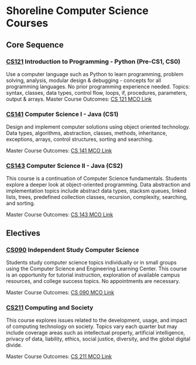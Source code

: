 # Shoreline Computer Science Courses

## Core Sequence

### [CS121](121/) Introduction to Programming - Python (Pre-CS1, CS0)
Use a computer language such as Python to learn programming, problem solving, analysis, modular design & debugging - concepts for all programming languages. No prior programming experience needed. Topics: syntax, classes, data types, control flow, loops, if, procedures, parameters, output & arrays.
Master Course Outcomes: [CS 121 MCO Link](https://app.shoreline.edu/CourseProgramDesignSystem/public/MCO_PrintMCO.aspx?id=14738)

### [CS141](141/) Computer Science I - Java (CS1)
Design and implement computer solutions using object oriented technology. Data types, algorithms, abstraction, classes, methods, inheritance, exceptions, arrays, control structures, sorting and searching.

Master Course Outcomes: [CS 141 MCO Link](https://app.shoreline.edu/CourseProgramDesignSystem/public/MCO_PrintMCO.aspx?id=14741)

### [CS143](143/) Computer Science II - Java (CS2)
This course is a continuation of Computer Science fundamentals. Students explore a deeper look at object-oriented programming. Data abstraction and implementation topics include abstract data types, stacksm queues, linked lists, trees, predefined collection classes, recursion, complexity, searching, and sorting.

Master Course Outcomes: [CS 143 MCO Link](https://app.shoreline.edu/CourseProgramDesignSystem/public/MCO_PrintMCO.aspx?id=15134)

## Electives

### [CS090](090/) Independent Study Computer Science
Students study computer science topics individually or in small groups using the Computer Science and Engineering Learning Center. This course is an opportunity for tutorial instruction, exploration of available campus resources, and college success topics. No appointments are necessary.

Master Course Outcomes: [CS 090 MCO Link](https://app.shoreline.edu/CourseProgramDesignSystem/public/MCO_PrintMCO.aspx?id=15093)

### [CS211](211/) Computing and Society
This course explores issues related to the development, usage, and impact of computing technology on society. Topics vary each quarter but may include coverage areas such as intellectual property, artificial intelligence, privacy of data, liability, ethics, social justice, diversity, and the global digital divide.

Master Course Outcomes: [CS 211 MCO Link](https://app.shoreline.edu/CourseProgramDesignSystem/public/MCO_PrintMCO.aspx?id=15119)
